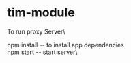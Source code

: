 # tim-module

To run proxy Server\

npm install -- to install app dependencies\
npm start -- start server\
